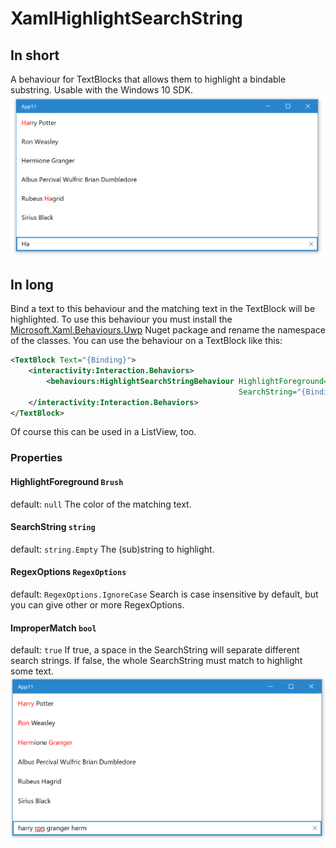 # XamlHighlightSearchString

## In short
A behaviour for TextBlocks that allows them to highlight a bindable substring. Usable with the Windows 10 SDK.
![Example 1](https://github.com/seboschtion/XamlHighlightSearchString/blob/master/example.png)

## In long
Bind a text to this behaviour and the matching text in the TextBlock will be highlighted.
To use this behaviour you must install the [Microsoft.Xaml.Behaviours.Uwp](https://blogs.windows.com/buildingapps/2015/11/30/xaml-behaviors-open-source-and-on-uwp/) Nuget package and rename the namespace of the classes.
You can use the behaviour on a TextBlock like this:
```xml
<TextBlock Text="{Binding}">
    <interactivity:Interaction.Behaviors>
        <behaviours:HighlightSearchStringBehaviour HighlightForeground="DodgerBlue"
                                                   SearchString="{Binding ...}"/>
    </interactivity:Interaction.Behaviors>
</TextBlock>
```
Of course this can be used in a ListView, too.

### Properties
#### HighlightForeground `Brush`
default: `null`
The color of the matching text.

#### SearchString `string`
default: `string.Empty`
The (sub)string to highlight.

#### RegexOptions `RegexOptions`
default: `RegexOptions.IgnoreCase`
Search is case insensitive by default, but you can give other or more RegexOptions.

#### ImproperMatch `bool`
default: `true`
If true, a space in the SearchString will separate different search strings. If false, the whole SearchString must match to highlight some text.
![Example 2](https://github.com/seboschtion/XamlHighlightSearchString/blob/master/example2.png)